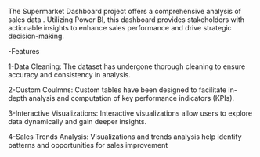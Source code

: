 The Supermarket Dashboard project offers a comprehensive analysis of sales data . Utilizing Power BI, this dashboard provides stakeholders with actionable insights to enhance sales performance and drive strategic decision-making.

-Features

1-Data Cleaning: The dataset has undergone thorough cleaning to ensure accuracy and consistency in analysis.

2-Custom Coulmns: Custom tables have been designed to facilitate in-depth analysis and computation of key performance indicators (KPIs).

3-Interactive Visualizations: Interactive visualizations allow users to explore data dynamically and gain deeper insights.

4-Sales Trends Analysis: Visualizations and trends analysis help identify patterns and opportunities for sales improvement

